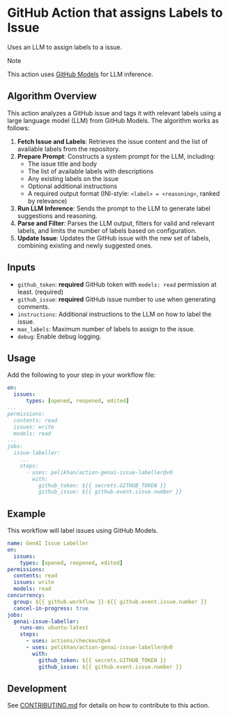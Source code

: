 # GitHub Action that assigns Labels to Issue

Uses an LLM to assign labels to a issue.

> [!NOTE]
> This action uses [GitHub Models](https://docs.github.com/en/github-models) for LLM inference.

## Algorithm Overview

This action analyzes a GitHub issue and tags it with relevant labels using a large language model (LLM) from GitHub Models. The algorithm works as follows:

1. **Fetch Issue and Labels**: Retrieves the issue content and the list of available labels from the repository.
2. **Prepare Prompt**: Constructs a system prompt for the LLM, including:
   - The issue title and body
   - The list of available labels with descriptions
   - Any existing labels on the issue
   - Optional additional instructions
   - A required output format (INI-style: `<label> = <reasoning>`, ranked by relevance)
3. **Run LLM Inference**: Sends the prompt to the LLM to generate label suggestions and reasoning.
4. **Parse and Filter**: Parses the LLM output, filters for valid and relevant labels, and limits the number of labels based on configuration.
5. **Update Issue**: Updates the GitHub issue with the new set of labels, combining existing and newly suggested ones.

## Inputs

- `github_token`: **required** GitHub token with `models: read` permission at least. (required)
- `github_issue`: **required** GitHub issue number to use when generating comments.
- `instructions`: Additional instructions to the LLM on how to label the issue.
- `max_labels`: Maximum number of labels to assign to the issue.
- `debug`: Enable debug logging.

## Usage

Add the following to your step in your workflow file:

```yaml
on:
  issues:
      types: [opened, reopened, edited]
...
permissions:
  contents: read
  issues: write
  models: read
...
jobs:
  issue-labeller:
    ...
    steps:
      - uses: pelikhan/action-genai-issue-labeller@v0
        with:
          github_token: ${{ secrets.GITHUB_TOKEN }}
          github_issue: ${{ github.event.issue.number }}
```

## Example

This workflow will label issues using GitHub Models.

```yaml
name: GenAI Issue Labeller
on:
  issues:
    types: [opened, reopened, edited]
permissions:
  contents: read
  issues: write
  models: read
concurrency:
  group: ${{ github.workflow }}-${{ github.event.issue.number }}
  cancel-in-progress: true
jobs:
  genai-issue-labeller:
    runs-on: ubuntu-latest
    steps:
      - uses: actions/checkout@v4
      - uses: pelikhan/action-genai-issue-labeller@v0
        with:
          github_token: ${{ secrets.GITHUB_TOKEN }}
          github_issue: ${{ github.event.issue.number }}
```

## Development

See [CONTRIBUTING.md](./CONTRIBUTING.md) for details on how to contribute to this action.
